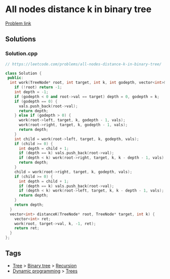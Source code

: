 # All nodes distance k in binary tree

[Problem link](https://leetcode.com/problems/all-nodes-distance-k-in-binary-tree/)

## Solutions


### Solution.cpp
```cpp
// https://leetcode.com/problems/all-nodes-distance-k-in-binary-tree/

class Solution {
 public:
  int work(TreeNode* root, int target, int k, int godepth, vector<int>& vals) {
    if (!root) return -1;
    int depth = -1;
    if (godepth < 0 and root->val == target) depth = 0, godepth = k;
    if (godepth == 0) {
      vals.push_back(root->val);
      return depth;
    } else if (godepth > 0) {
      work(root->left, target, k, godepth - 1, vals);
      work(root->right, target, k, godepth - 1, vals);
      return depth;
    }
    int child = work(root->left, target, k, godepth, vals);
    if (child >= 0) {
      int depth = child + 1;
      if (depth == k) vals.push_back(root->val);
      if (depth < k) work(root->right, target, k, k - depth - 1, vals);
      return depth;
    }
    child = work(root->right, target, k, godepth, vals);
    if (child >= 0) {
      int depth = child + 1;
      if (depth == k) vals.push_back(root->val);
      if (depth < k) work(root->left, target, k, k - depth - 1, vals);
      return depth;
    }
    return depth;
  }
  vector<int> distanceK(TreeNode* root, TreeNode* target, int k) {
    vector<int> ret;
    work(root, target->val, k, -1, ret);
    return ret;
  }
};
```
## Tags

* [Tree](/README.md#Tree) > [Binary tree](/README.md#Tree-Binary_tree) > [Recursion](/README.md#Tree-Binary_tree-Recursion)
* [Dynamic programming](/README.md#Dynamic_programming) > [Trees](/README.md#Dynamic_programming-Trees)
